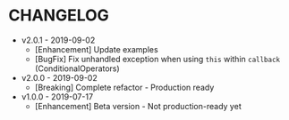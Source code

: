 CHANGELOG
===

- v2.0.1 - 2019-09-02
    - [Enhancement] Update examples
    - [BugFix] Fix unhandled exception when using `this` within `callback` (ConditionalOperators)
- v2.0.0 - 2019-09-02
    - [Breaking] Complete refactor - Production ready
- v1.0.0 - 2019-07-17
    - [Enhancement] Beta version - Not production-ready yet
